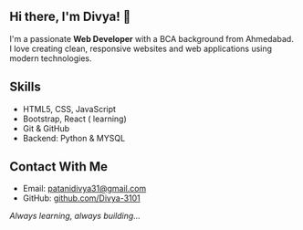 ## Hi there, I'm Divya! 👋

I'm a passionate **Web Developer** with a BCA background from Ahmedabad. I love creating clean, responsive websites and web applications using modern technologies.

## Skills
  - HTML5, CSS, JavaScript
  - Bootstrap, React ( learning)
  - Git & GitHub
  - Backend: Python & MYSQL

## Contact With Me 
  - Email: patanidivya31@gmail.com
  - GitHub: [github.com/Divya-3101](https://github.com/Divya-3101)

*Always learning, always building...*



<!--
**Divya-3101/Divya-3101** is a ✨ _special_ ✨ repository because its `README.md` (this file) appears on your GitHub profile.

Here are some ideas to get you started:

- 🔭 I’m currently working on ...
- 🌱 I’m currently learning ...
- 👯 I’m looking to collaborate on ...
- 🤔 I’m looking for help with ...
- 💬 Ask me about ...
- 📫 How to reach me: ...
- 😄 Pronouns: ...
- ⚡ Fun fact: ...
-->




